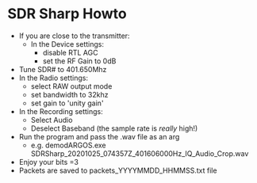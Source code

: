 # SDR Sharp Howto
- If you are close to the transmitter:
  - In the Device settings:
    - disable RTL AGC
    - set the RF Gain to 0dB
- Tune SDR# to 401.650Mhz
- In the Radio settings:
  - select RAW output mode
  - set bandwidth to 32khz
  - set gain to 'unity gain'
- In the Recording settings:
  - Select Audio
  - Deselect Baseband (the sample rate is _really_ high!)
- Run the program and pass the .wav file as an arg
  - e.g. demodARGOS.exe SDRSharp_20201025_074357Z_401606000Hz_IQ_Audio_Crop.wav
- Enjoy your bits =3
- Packets are saved to packets_YYYYMMDD_HHMMSS.txt file
